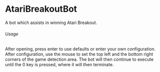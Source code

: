 AtariBreakoutBot
================

A bot which assists in winning Atari Breakout.

<h6>Usage</h6>
After opening, press enter to use defaults or enter your own configuration. 
After configuration, use the mouse to set the top left and the bottom right corners of the game detection area. 
The bot will then continue to execute until the 0 key is pressed, where it will then terminate.
